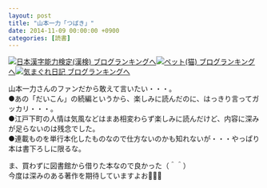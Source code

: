 ```yaml
---
layout: post
title: "山本一力「つばき」"
date: 2014-11-09 00:00:00 +0900
categories: [読書]
---
```


[![](/syuusyuu9701/assets/images/山本一力「つばき」-br_c_3028_1.gif)](http://blog.with2.net/link.php?1659096:3028 "日本漢字能力検定(漢検) ブログランキングへ")[日本漢字能力検定(漢検) ブログランキングへ](http://blog.with2.net/link.php?1659096:3028)[![](/syuusyuu9701/assets/images/山本一力「つばき」-br_c_1348_1.gif)](http://blog.with2.net/link.php?1659096:1348 "ペット(猫) ブログランキングへ")[ペット(猫) ブログランキングへ](http://blog.with2.net/link.php?1659096:1348)[![](/syuusyuu9701/assets/images/山本一力「つばき」-br_c_9257_1.gif)](http://blog.with2.net/link.php?1659096:9257 "気まぐれ日記 ブログランキングへ")[気まぐれ日記 ブログランキングへ](http://blog.with2.net/link.php?1659096:9257)  
  
山本一力さんのファンだから敢えて言いたい・・・。  
●あの「だいこん」の続編というから、楽しみに読んだのに、はっきり言ってガッカリ・・・。  
●江戸下町の人情は気風などはまあ相変わらず楽しみに読んだけど、内容に深みが足らないのは残念でした。  
●連載ものを単行本化したものなので仕方ないのかも知れないが・・・やっぱり本は書下ろしに限るな。  
  
ま、買わずに図書館から借りた本なので良かった（＾＾）  
今度は深みのある著作を期待していますよお👋👋👋  
  